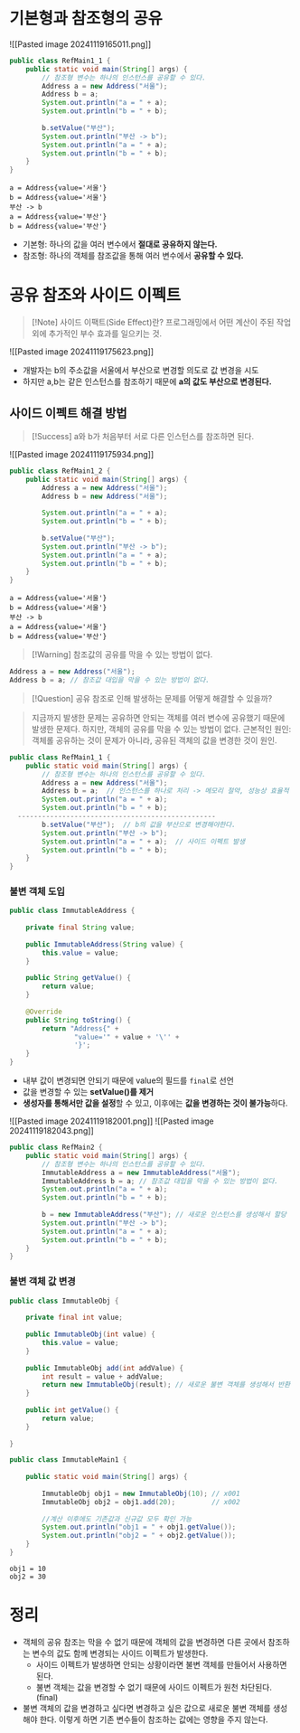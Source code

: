 
# 기본형과 참조형의 공유
![[Pasted image 20241119165011.png]]
```java
public class RefMain1_1 {  
    public static void main(String[] args) {  
        // 참조형 변수는 하나의 인스턴스를 공유할 수 있다.  
        Address a = new Address("서울");  
        Address b = a;  
        System.out.println("a = " + a);  
        System.out.println("b = " + b);  
  
        b.setValue("부산");  
        System.out.println("부산 -> b");  
        System.out.println("a = " + a);  
        System.out.println("b = " + b);  
    }  
}
```
```
a = Address{value='서울'}
b = Address{value='서울'}
부산 -> b
a = Address{value='부산'}
b = Address{value='부산'}
```
- 기본형: 하나의 값을 여러 변수에서 **절대로 공유하지 않는다.**
- 참조형: 하나의 객체를 참조값을 통해 여러 변수에서 **공유할 수 있다.**


# 공유 참조와 사이드 이펙트
>[!Note] 사이드 이팩트(Side Effect)란?
> 프로그래밍에서 어떤 계산이 주된 작업 외에 추가적인 부수 효과를 일으키는 것.

![[Pasted image 20241119175623.png]]
- 개발자는 b의 주소값을 서울에서 부산으로 변경할 의도로 값 변경을 시도
- 하지만 a,b는 같은 인스턴스를 참조하기 때문에 **a의 값도 부산으로 변경된다.**

## 사이드 이펙트 해결 방법
>[!Success] a와 b가 처음부터 서로 다른 인스턴스를 참조하면 된다.

![[Pasted image 20241119175934.png]]
```java
public class RefMain1_2 {  
    public static void main(String[] args) {  
        Address a = new Address("서울");  
        Address b = new Address("서울");  
  
        System.out.println("a = " + a);  
        System.out.println("b = " + b);  
  
        b.setValue("부산");  
        System.out.println("부산 -> b");  
        System.out.println("a = " + a);  
        System.out.println("b = " + b);  
    }  
}
```
```
a = Address{value='서울'}
b = Address{value='서울'}
부산 -> b
a = Address{value='서울'}
b = Address{value='부산'}
```

>[!Warning] 참조값의 공유를 막을 수 있는 방법이 없다.
```java
Address a = new Address("서울");  
Address b = a; // 참조값 대입을 막을 수 있는 방법이 없다.
```

>[!Question] 공유 참조로 인해 발생하는 문제를 어떻게 해결할 수 있을까?

>지금까지 발생한 문제는 공유하면 안되는 객체를 여러 변수에 공유했기 때문에 발생한 문제다.
>하지만, 객체의 공유를 막을 수 있는 방법이 없다.
>근본적인 원인: 객체롤 공유하는 것이 문제가 아니라, 공유된 객체의 값을 변경한 것이 원인.

```java
public class RefMain1_1 {  
    public static void main(String[] args) {  
        // 참조형 변수는 하나의 인스턴스를 공유할 수 있다.  
        Address a = new Address("서울");  
        Address b = a;  // 인스턴스를 하나로 처리 -> 메모리 절약, 성능상 효율적
        System.out.println("a = " + a);  
        System.out.println("b = " + b);  
  -------------------------------------------------
        b.setValue("부산");  // b의 값을 부산으로 변경해야한다.
        System.out.println("부산 -> b");  
        System.out.println("a = " + a);  // 사이드 이펙트 발생
        System.out.println("b = " + b);  
    }  
}
```

### 불변 객체 도입
```java
public class ImmutableAddress {  
  
    private final String value;  
  
    public ImmutableAddress(String value) {  
        this.value = value;  
    }  
  
    public String getValue() {  
        return value;  
    }  
  
    @Override  
    public String toString() {  
        return "Address{" +  
                "value='" + value + '\'' +  
                '}';  
    }  
}
```
- 내부 값이 변경되면 안되기 때문에 value의 필드를 `final`로 선언
- 값을 변경할 수 있는 **setValue()를 제거**
- **생성자를 통해서만 값을 설정**할 수 있고, 이후에는 **값을 변경하는 것이 불가능**하다.

![[Pasted image 20241119182001.png]]
![[Pasted image 20241119182043.png]]
```java
public class RefMain2 {  
    public static void main(String[] args) {  
        // 참조형 변수는 하나의 인스턴스를 공유할 수 있다.  
        ImmutableAddress a = new ImmutableAddress("서울");  
        ImmutableAddress b = a; // 참조값 대입을 막을 수 있는 방법이 없다.  
        System.out.println("a = " + a);  
        System.out.println("b = " + b);  
  
        b = new ImmutableAddress("부산"); // 새로운 인스턴스를 생성해서 할당
        System.out.println("부산 -> b");  
        System.out.println("a = " + a);  
        System.out.println("b = " + b);  
    }  
}
```

### 불변 객체 값 변경
```java
public class ImmutableObj {  
  
    private final int value;  
  
    public ImmutableObj(int value) {  
        this.value = value;  
    }  
  
    public ImmutableObj add(int addValue) {  
        int result = value + addValue;  
        return new ImmutableObj(result); // 새로운 불변 객체를 생성해서 반환
    }  
  
    public int getValue() {  
        return value;  
    }  
  
}
```
```java
public class ImmutableMain1 {  
  
    public static void main(String[] args) {  
  
        ImmutableObj obj1 = new ImmutableObj(10); // x001
        ImmutableObj obj2 = obj1.add(20);         // x002
  
        //계산 이후에도 기존값과 신규값 모두 확인 가능  
        System.out.println("obj1 = " + obj1.getValue());  
        System.out.println("obj2 = " + obj2.getValue());  
    }  
}
```
```
obj1 = 10
obj2 = 30
```

# 정리
- 객체의 공유 참조는 막을 수 없기 때문에 객체의 값을 변경하면 다른 곳에서 참조하는 변수의 값도 함께 변경되는 사이드 이펙트가 발생한다.
	- 사이드 이펙트가 발생하면 안되는 상황이라면 불변 객체를 만들어서 사용하면 된다.
	- 불변 객체는 값을 변경할 수 없기 때문에 사이드 이펙트가 원천 차단된다. (final)
- 불변 객체의 값을 변경하고 싶다면 변경하고 싶은 값으로 새로운 불변 객체를 생성해야 한다. 이렇게 하면 기존 변수들이 참조하는 값에는 영향을 주지 않는다.
